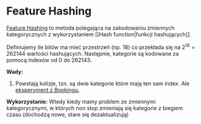 # Feature Hashing
[Feature Hashing](https://en.wikipedia.org/wiki/Feature_hashing) to metoda polegająca na zakodowaniu zmiennych kategorycznych z wykorzystaniem [[Hash function|funkcji hashujących]]. 

Definiujemy ile bitów ma mieć przestrzeń (np. 18) co przekłada się na $2^{18}=262144$ wartości hashujących. Następnie, kategorie są kodowane za pomocą indexów od 0 do 262143.

**Wady:**
1. Powstają kolizje, tzn. są dwie kategorie które mają ten sam index. Ale [eksperyment z Bookingu](https://booking.ai/dont-be-tricked-by-the-hashing-trick-192a6aae3087), 

**Wykorzystanie:**
Wtedy kiedy mamy problem ze zmiennymi kategorycznymi, w których non stop zmieniają się kategorie z biegiem czasu (dochodzą nowe, stare się dezaktualizują)